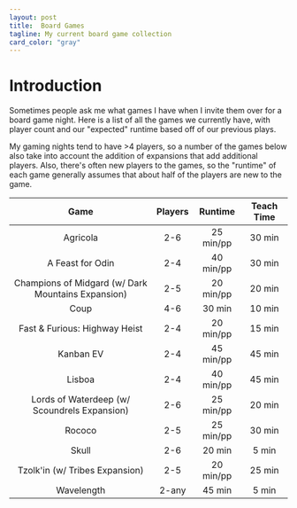 ```yaml
---
layout: post
title:  Board Games
tagline: My current board game collection
card_color: "gray"
---
```


# Introduction

Sometimes people ask me what games I have when I invite them over for a board game night. Here is a list of all the games we currently have, with player count and our "expected" runtime based off of our previous plays.

My gaming nights tend to have >4 players, so a number of the games below also take into account the addition of expansions that add additional players. Also, there's often new players to the games, so the "runtime" of each game generally assumes that about half of the players are new to the game.

| Game | Players | Runtime | Teach Time |
|:----:|:-------:|:-------:|:----------:|
| Agricola | 2-6 | 25 min/pp | 30 min |
| A Feast for Odin | 2-4 | 40 min/pp | 30 min |
| Champions of Midgard (w/ Dark Mountains Expansion) | 2-5 | 20 min/pp | 20 min |
| Coup | 4-6 | 30 min | 10 min |
| Fast & Furious: Highway Heist | 2-4 | 20 min/pp | 15 min |
| Kanban EV | 2-4 | 45 min/pp | 45 min |
| Lisboa | 2-4 | 40 min/pp | 45 min |
| Lords of Waterdeep (w/ Scoundrels Expansion) | 2-6 | 25 min/pp | 20 min |
| Rococo | 2-5 | 25 min/pp | 30 min |
| Skull | 2-6 | 20 min | 5 min |
| Tzolk'in (w/ Tribes Expansion) | 2-5 | 20 min/pp | 25 min |
| Wavelength | 2-any | 45 min | 5 min |
